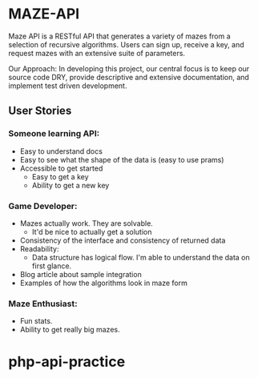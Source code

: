 # MAZE-API
Maze API is a RESTful API that generates a variety of mazes from a selection of recursive algorithms. Users can sign up, receive a key, and request mazes with an extensive suite of parameters.

  Our Approach: In developing this project, our central focus is to keep our source code DRY, provide descriptive and extensive documentation, and implement test driven development. 


## User Stories

  ### Someone learning API:
    
  * Easy to understand docs
  * Easy to see what the shape of the data is (easy to use prams)
  * Accessible to get started 
      * Easy to get a key
      * Ability to get a new key

  ### Game Developer: 

  * Mazes actually work. They are solvable. 
    * It'd be nice to actually get a solution    
  * Consistency of the interface and consistency of returned data
  * Readability: 
    * Data structure has logical flow. I'm able to understand the data on first glance. 
  * Blog article about sample integration
  * Examples of how the algorithms look in maze form

  ### Maze Enthusiast:
    
  * Fun stats.
  * Ability to get really big mazes. 
  



# php-api-practice
